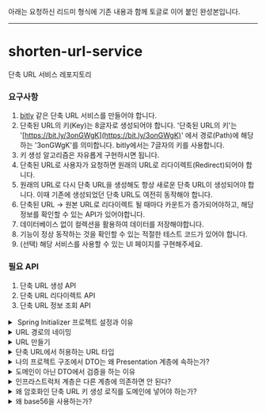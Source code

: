 아래는 요청하신 리드미 형식에 기존 내용과 함께 토글로 이어 붙인 완성본입니다.

---

# shorten-url-service

단축 URL 서비스 레포지토리

### 요구사항

1. [bitly](https://bitly.com/) 같은 단축 URL 서비스를 만들어야 합니다.
2. 단축된 URL의 키(Key)는 8글자로 생성되어야 합니다. '단축된 URL의 키'는 '[https://bit.ly/3onGWgK](https://bit.ly/3onGWgK)' 에서 경로(Path)에 해당하는 '3onGWgK'를 의미합니다. bitly에서는 7글자의 키를 사용합니다.
3. 키 생성 알고리즘은 자유롭게 구현하시면 됩니다.
4. 단축된 URL로 사용자가 요청하면 원래의 URL로 리다이렉트(Redirect)되어야 합니다.
5. 원래의 URL로 다시 단축 URL을 생성해도 항상 새로운 단축 URL이 생성되어야 합니다. 이때 기존에 생성되었던 단축 URL도 여전히 동작해야 합니다.
6. 단축된 URL -> 원본 URL로 리다이렉트 될 때마다 카운트가 증가되어야하고, 해당 정보를 확인할 수 있는 API가 있어야합니다.
7. 데이터베이스 없이 컬렉션을 활용하여 데이터를 저장해야합니다.
8. 기능이 정상 동작하는 것을 확인할 수 있는 적절한 테스트 코드가 있어야 합니다.
9. (선택) 해당 서비스를 사용할 수 있는 UI 페이지를 구현해주세요.

### 필요 API

1. 단축 URL 생성 API
2. 단축 URL 리다이렉트 API
3. 단축 URL 정보 조회 API

<details>  
<summary>️ Spring Initializer 프로젝트 설정과 이유</summary>  

* **Spring Boot 3.x 기반 선택**

* Spring Boot 2는 곧 End of Life이 예정되어 있어, 장기적으로 유지보수가 불리하다.

* 스프링 생태계도 Spring Boot 3 중심으로 이동 중이므로, 학습 및 적용에 유리.

* **Java 17 사용**
  Java 17은 Long Term Support 버전으로, 안정성과 장기적인 유지보수가 보장된다.

* Spring Boot 3.x는 Java 17 이상을 요구하므로 호환성 측면에서 필수이기도함.

* **Gradle 사용**

* Gradle은 빌드 속도가 빠르고, 의존성 관리가 유연하며, 설정이 간결

* 최근 Spring 진영과 다양한 오픈소스 프로젝트에서도 **Gradle 사용 비율이 증가**하고 있어서 추세에 부합함

</details>  

<details>  
<summary>URL 경로의 네이밍</summary>  

대표적으로 카멜케이스 , Spinal 케이스, 스네이크 케이스 등이 있는데

* 카멜케이스 - 일관성 있지만, 알파벳 외엔 띄어쓰기가 어렵다
* spinal케이스 - 일반적으로 가장 권장되는 방식이다. 나는 학습을 위해 이 케이스를 선택!
* 스네이크케이스 - URL에서 제일 권장되지않는 형식이다. 가끔 언더바를 띄어쓰기가아닌 하나의 단어로 판단하는 경우가 있음.

</details>  

<details>  
<summary>URL 만들기</summary>  

단축 URL 서비스는 다음의 3가지 기능으로 구성된다. 각 기능에 맞는 RESTful API 경로는 다음과 같이 설계하였다.

---

### 1. 단축 URL 생성 API

* **Method**: POST
* **Endpoint**: `/shortenUrl`
* **설명**: 원본 URL을 입력받아 단축 URL을 생성하는 API이다.

#### 설계 고민

처음에는 다음과 같은 방식도 고려하였다:

```
GET /shortenUrl?originalUrl=https://www.example.com/page  
```

하지만 이 방식은 다음과 같은 문제점이 있다.

* **URL 인코딩 이슈**: 원본 URL이 길거나 복잡할 경우, 브라우저나 서버에서 쿼리 문자열 길이 제한에 걸릴 수 있다.
* **URL 노출 위험**: 로그, 히스토리, 브라우저 주소창 등을 통해 민감한 URL 정보가 쉽게 드러날 수 있다.
* **REST 원칙 위배**: `GET`은 안전하고 멱등한 방식으로 조회 용도에 적합하며, 새로운 리소스 생성을 위해서는 `POST`가 더 적절하다.

이러한 이유로 `POST /shortenUrl` 방식과, 본문(body)에 데이터를 담는 구조로 설계하였다.

**요청 예시**

```json
{  
  "originalUrl": "https://www.example.com/page"  
}  
```

**응답 예시**

```json
{  
  "shortUrl": "http://localhost:8080/AbCdEfGh"  
}  
```

---

### 2. 단축 URL 리다이렉트 API

* **Method**: GET
* **Endpoint**: `/{shortenUrlKey}`
* **설명**: 단축된 URL로 요청이 들어오면, 해당 키에 해당하는 원본 URL로 리다이렉트 시키는 API이다.

**예시 요청**

```
GET /AbCdEfGh  
```

> 서버는 302 Redirect 응답으로 원본 URL로 이동시킨다.

#### 설계 고민

단축 URL은 최종 사용자에게 노출되는 경로이므로 `/s/`나 `/shortenUrl/`과 같은 접두어 없이, 단순히 `/AbCdEfGh`와 같은 짧은 형식을 사용하는 것이 직관적이고 공유하기도 좋다.

---

### 3. 단축 URL 정보 조회 API

* **Method**: GET
* **Endpoint**: `/shortenUrl/{shortenUrlKey}`
* **설명**: 단축 URL에 대한 상세 정보(원본 URL, 리다이렉트 횟수 등)를 조회하는 API이다.

**응답 예시**

```json
{  
  "originalUrl": "https://www.example.com/page",  
  "redirectCount": 12,  
  "createdAt": "2025-07-09T13:00:00"  
}  
```

#### 설계 고민

해당 API는 생성된 단축 URL의 사용 통계를 확인하거나 추적하는 용도로 사용된다.
따라서 특정 리소스를 식별하는 형태인 `/shortenUrl/{shortenUrlKey}` 경로로 명확하게 표현했다.
데이터 조회이므로 `GET` 메서드가 적절하다.

</details>  

<details>  
<summary>단축 URL에서 허용하는 URL 타입</summary>  

* 단축 URL 서비스에서는 원본 URL이 반드시 `http://` 또는 `https://`로 시작해야 한다.
* 그 이유는 다음과 같다:

  1. **보안 및 명확성**: `http`/`https` 스킴이 없는 URL은 브라우저가 해석할 때 상대경로로 처리되거나, 비정상적인 동작을 할 수 있다.
  2. **리다이렉션 신뢰성**: 서버가 리다이렉트 시 명확한 프로토콜이 없는 URL은 정확한 원본 위치를 알 수 없다.
  3. **사용자 입력 오류 방지**: 프로토콜 없이 URL을 받으면 의도하지 않은 잘못된 주소로 연결될 가능성이 크다.
  4. **규칙 명확화**: 서비스 정책으로 명확히 제한하면 내부 로직 처리와 보안 검증이 쉬워진다.

</details>  


<details>  
<summary>나의 프로젝트 구조에서 DTO는 왜 Presentation 계층에 속하는가?</summary>  

  1. **DTO는 외부 요청/응답에 맞춘 데이터 형식이다**

    * 클라이언트(웹, 앱 등)와 통신하기 위한 데이터 전달용 객체로, 도메인의 핵심 비즈니스 모델과는 별도로 설계된다.
  2. **도메인과는 역할 분리가 명확해야 한다**

    * 도메인은 비즈니스 규칙과 상태를 관리하며, 내부 로직에 집중한다.
    * DTO가 도메인에 포함되면 도메인의 독립성이 훼손되고, 외부 변경에 도메인이 직접 영향을 받는다.

</details>


<details>  
<summary>도메인이 아닌 DTO에서 검증을 하는 이유</summary>  

* DTO에서 요청 데이터를 받는 즉시 검증하는 이유는 다음과 같다:

  1. **입력 값의 기본 유효성 검사 수행**

    * 클라이언트가 보낸 데이터가 애초에 형식과 조건에 맞는지 빠르게 체크 가능
  2. **비즈니스 로직 실행 전 오류를 조기에 발견하여 비용 절감**

    * 도메인 계층까지 불필요한 로직 실행 없이 방어 가능
  3. **스프링 Validation 프레임워크와의 자연스러운 연동**

    * `@Valid` 애노테이션을 통한 자동 검증 지원

* 도메인에서 검증하지 않는 이유는

  * 도메인은 핵심 비즈니스 규칙에 집중하며, 외부 요청의 입력 형식 검증은 주로 `presentation` 계층에서 다루는 것이 역할 분리에 적합하다.
  * 도메인 내에 중복 검증 로직이 들어가면 코드가 복잡해지고 테스트도 어려워짐.

</details>  

<details> <summary>인프라스트럭처 계층은 다른 계층에 의존하면 안 된다?</summary>


인프라스트럭처 계층은 외부 시스템과의 통신(예: DB, 메시징, 파일시스템 등)을 담당하는 최하위 계층이다.

이 계층은 도메인, 애플리케이션, 래포지토리 같은 상위 계층에 의존하면 안 된다.

의존성 방향은 내부(도메인 등) → 외부(인프라스트럭처)이어야 한다.
즉, 인프라스트럭처는 독립적이어야 하며, 절대 상위 계층에 의존하지 않는다.
이렇게 하면 비즈니스 로직은 외부 기술 변화에 영향을 받지 않고 안정적으로 유지할 수 있다.

</details>

<details> <summary>왜 암호화인 단축 URL 키 생성 로직를 도메인에 넣어야 하는가?</summary>
단축 URL의 키 생성은 단순한 유틸성 로직이 아닌 비즈니스 규칙의 일부이다.

###  단순한 유틸성 로직(Utility Logic)

* **정의**: 비즈니스 맥락과 무관하게 어디서든 재사용 가능한 일반적인 기능
* **특징**:

  * 서비스 도메인과 독립적이다
  * 로직에 의미나 정책이 담겨 있지 않다
  * 여러 프로젝트에서 재사용될 수 있다
* **예시**:

  * 현재 시간 포맷팅 (`LocalDateTime → String`)
  * UUID 생성
  * Base64 인코딩/디코딩
  * 이메일 형식 검증

---

###  비즈니스 규칙(Business Rule)

* **정의**: 해당 도메인의 목적, 제약, 정책에 따라 작동해야 하는 규칙이나 행위
* **특징**:

  * 도메인의 의미를 반영하고 책임진다
  * 프로젝트의 요구사항에 따라 달라질 수 있다
  * 외부에서 자유롭게 재사용되지 않는다 (해당 서비스 고유)
* **예시**:

  * 단축 URL 키는 8자리이며 base56 문자만 사용한다
  * 같은 원본 URL로 요청이 들어와도 매번 다른 키를 생성한다
  * 단축 URL은 저장 후 리다이렉트 횟수를 누적 저장해야 한다

---

###  비교 예시

| 항목                          | 단순한 유틸성 로직                        | 비즈니스 규칙    |
| --------------------------- | --------------------------------- | ---------- |
| `UUID.randomUUID()`         | 어떤 상황에서도 쓰일 수 있음                  | X          |
| `generateShortenUrlKey()`   | 단순 랜덤 X, 정책적 제약 존재 (8자, base56 등) | O          |
| `@NotNull` 사용               | 값 존재 여부만 판단                       | O (DTO 수준) |
| `같은 원본 URL이라도 키는 매번 다르게 생성` | X                                 | O          |


예를 들어 키는 8자리여야 하며, 중복 없이 생성되어야 하고, 서비스 정책에 따라 사람이 읽기 쉬운 문자열로 구성되어야 한다.
이러한 규칙은 도메인의 핵심 역할인 비즈니스 의미를 반영한 데이터 생성 범주에 속한다.

즉, 키 생성 방식은 도메인 로직의 일부이므로, ShortenURL 엔티티 내부에서 직접 책임지는 것이 적절하다.
이를 통해 도메인의 응집도가 높아지고, 테스트도 명확하게 도메인 단위로 수행할 수 있다.

</details> <details> <summary>왜 base56을 사용하는가?</summary>
Base56은 일반적인 Base62 또는 Base64 인코딩에서 사람이 헷갈릴 수 있는 문자들을 제거한 문자 집합이다.
예를 들어 0, O, I, l, 1 등은 시각적으로 유사해 사용자가 실수할 가능성이 높다.

단축 URL은 사람들에게 공유되거나 직접 입력될 수도 있으므로,
사람이 읽고 입력하기 쉬우며 오류 가능성이 낮은 문자 집합을 사용하는 것이 중요하다.
Base56은 이러한 목적에 맞게 최적화된 문자 세트이므로, 사용자 경험을 향상시키는 데 도움이 된다.

</details>